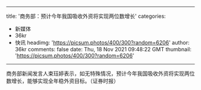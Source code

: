 
---
title: '商务部：预计今年我国吸收外资将实现两位数增长'
categories: 
 - 新媒体
 - 36kr
 - 快讯
headimg: 'https://picsum.photos/400/300?random=6206'
author: 36kr
comments: false
date: Thu, 18 Nov 2021 09:48:22 GMT
thumbnail: 'https://picsum.photos/400/300?random=6206'
---

<div>   
商务部新闻发言人束珏婷表示，如无特殊情况，预计今年我国吸收外资将实现两位数增长，能够实现全年稳外资目标。（证券时报）  
</div>
            